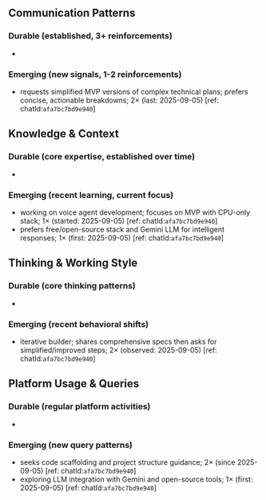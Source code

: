 ## Communication Patterns
### Durable (established, 3+ reinforcements)
- 

### Emerging (new signals, 1-2 reinforcements)
- requests simplified MVP versions of complex technical plans; prefers concise, actionable breakdowns; 2× (last: 2025-09-05) [ref: chatId:`afa7bc7bd9e940`]

## Knowledge & Context
### Durable (core expertise, established over time)
- 

### Emerging (recent learning, current focus)
- working on voice agent development; focuses on MVP with CPU-only stack; 1× (started: 2025-09-05) [ref: chatId:`afa7bc7bd9e940`]
- prefers free/open-source stack and Gemini LLM for intelligent responses; 1× (first: 2025-09-05) [ref: chatId:`afa7bc7bd9e940`]

## Thinking & Working Style
### Durable (core thinking patterns)
- 

### Emerging (recent behavioral shifts)
- iterative builder; shares comprehensive specs then asks for simplified/improved steps; 2× (observed: 2025-09-05) [ref: chatId:`afa7bc7bd9e940`]

## Platform Usage & Queries
### Durable (regular platform activities)
- 

### Emerging (new query patterns)
- seeks code scaffolding and project structure guidance; 2× (since 2025-09-05) [ref: chatId:`afa7bc7bd9e940`]
- exploring LLM integration with Gemini and open-source tools; 1× (first: 2025-09-05) [ref: chatId:`afa7bc7bd9e940`]